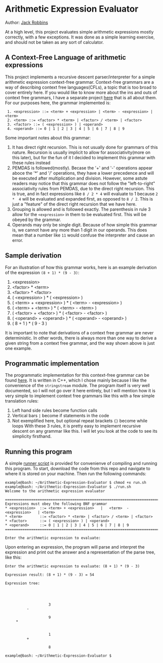 # Arithmetic Expression Evaluator
Author: [Jack Robbins](https://www.github.com/jackr276)

At a high level, this project evaluates simple arithmetic expressions mostly correctly, with a few exceptions. It was done as a simple learning exercise, and should not be taken as any sort of calculator.

## A Context-Free Language of arithmetic expressions
This project implements a recursive descent parser/interpreter for a simple arithmetic expression context-free grammar. Context-free grammars are a way of describing context free languages(CFLs), a topic that is too broad to cover entirely here. If you would like to know more about the ins and outs of context free grammars, I have a separate project [here](https://github.com/jackr276/Context-Free-Language-Recognition-with-a-PDA) that is all about them. For our purposes here, the grammar implemented is:
```
 1. <expression> ::= <term> + <expression> | <term> - <expression> | <term>
 2. <term> ::= <factor> * <term> | <factor> / <term> | <factor>
 3. <factor> ::= ( <expression> ) | <operand>
 4. <operand> ::= 0 | 1 | 2 | 3 | 4 | 5 | 6 | 7 | 8 | 9
```

Some important notes about this grammar:
1. It has direct right recursion. This is not usually done for grammars of this nature. Recursion is usually implicit to allow for associativity(more on this later), but for the fun of it I decided to implement this grammar with these rules instead
2. PEMDAS is followed(mostly). Becase the '+' and '-' operations appear aboce the '*' and '/' operations, they have a lower precedence and will be executed after multiplication and division. However, some astute readers may notice that this grammar does not follow the "left-to-right" associativity rules from PEMDAS, due to the direct right recursion. This is true, and in fact expressions like `8 / 2 * 4` will evaluate to 1 because `2 *  4` will be evaluated and expanded first, as opposed to `8 / 2`. This is just a "feature" of the direct right recursion that we have here.
3. Grouping is allowed and is followed exactly. The parenthesis in rule 3 allow for the `<expression>` in them to be evaluated first. This will be obeyed by the grammar.
4. Operands may only be single digit. Because of how simple this grammar is, we cannot have any more than 1 digit in our operands. This does mean that a number like `11` would confuse the interpreter and cause an error.

## Sample derivation
For an illustration of how this grammar works, here is an example derivation of the expression `(8 + 1) * (9 - 3)`:
1. \<expression\> 
2. \<factor\> * \<term\>
3. \<factor\> * \<factor\>
4. ( \<expression\> ) * ( \<expression\> )
5. ( \<term\> + \<expression\> ) * ( \<term\> - \<expression\> )
6. ( \<term\> + \<term\> ) * ( \<term\> - \<term\> )
7. ( \<factor\> + \<factor\> ) * ( \<factor\> - \<factor\> )
8. ( \<operand\> + \<operand\> ) * ( \<operand\> - \<operand\> )
9. ( 8 + 1 ) * ( 9 - 3 )

It is important to note that derivations of a context free grammar are never deterministic. In other words, there is always more than one way to derive a given string from a context free grammar, and the way shown above is just one example.

## Programmatic implementation
The programmatic implementation for this context-free grammar can be found [here](https://github.com/jackr276/Arithmetic-Expression-Evaluator/blob/main/src/expression_evaluator.cpp). It is written in C++, which I chose mainly because I like the convenience of the `stringstream` module. The program itself is very well documented, so I will not go over it here entirely, but I will mention how it is very simple to implement context free grammars like this with a few simple translation rules:
1. Left hand side rules become function calls
2. Vertical bars `|` become if statements in the code
3. Not exemplified here, but optional repeat brackets `{}` become while loops
With these 3 rules, it is pretty easy to implement recursive descent on any grammar like this. I will let you look at the code to see its simplicity firsthand.

## Running this program
A simple [runner script](https://github.com/jackr276/Arithmetic-Expression-Evaluator/blob/main/run.sh) is provided for convenienve of compiling and running this program. To start, download the code from this repo and navigate to where it is stored on your machine. Then run the following commands:
```console
example@bash: ~/Arithmetic-Expression-Evaluator $ chmod +x run.sh
example@bash: ~/Arithmetic-Expression-Evaluator $ ./run.sh
Welcome to the arithmetic expression evaluator

=====================================================================================================
Expressions must obey the following BNF grammar
* <expression>  ::= <term> + <expression>   |   <term>  -  <expression>   | <term>
* <term>        ::= <factor> * <term> | <factor> / <term> | <factor>
* <factor>      ::= ( <expression> ) | <operand>
* <operand>     ::= 0 | 1 | 2 | 3 | 4 | 5 | 6 | 7 | 8 | 9
=====================================================================================================

Enter the arithmetic expression to evaluate:
```
Upon entering an expression, the program will parse and interpret the expression and print out the answer and a representation of the parse tree, like this:
```console
Enter the arithmetic expression to evaluate: (8 + 1) * (9 - 3)

Expression result: (8 + 1) * (9 - 3) = 54

Expression tree: 

     
          
               
                    3
          -
               
                    9
     *
          
               
                    1
          +
               
                    8

example@bash: ~/Arithmetic-Expression-Evaluator $
```

